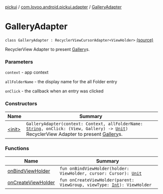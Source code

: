 [pickui](../../index.md) / [com.lovoo.android.pickui.adapter](../index.md) / [GalleryAdapter](./index.md)

# GalleryAdapter

`class GalleryAdapter : RecyclerViewCursorAdapter<ViewHolder>` [(source)](https://github.com/lovoo/android-pickpic/blob/master/pickui/src/main/kotlin/com/lovoo/android/pickui/adapter/GalleryAdapter.kt#L28)

RecyclerView Adapter to present [Gallery](#)s.

### Parameters

`context` - app context

`allFolderName` - the display name for the all Folder entry

`onClick` - the callback when an entry was clicked

### Constructors

| Name | Summary |
|---|---|
| [&lt;init&gt;](-init-.md) | `GalleryAdapter(context: Context, allFolderName: `[`String`](https://kotlinlang.org/api/latest/jvm/stdlib/kotlin/-string/index.html)`, onClick: (View, Gallery) -> `[`Unit`](https://kotlinlang.org/api/latest/jvm/stdlib/kotlin/-unit/index.html)`)`<br>RecyclerView Adapter to present [Gallery](#)s. |

### Functions

| Name | Summary |
|---|---|
| [onBindViewHolder](on-bind-view-holder.md) | `fun onBindViewHolder(holder: ViewHolder, cursor: Cursor): `[`Unit`](https://kotlinlang.org/api/latest/jvm/stdlib/kotlin/-unit/index.html) |
| [onCreateViewHolder](on-create-view-holder.md) | `fun onCreateViewHolder(parent: ViewGroup, viewType: `[`Int`](https://kotlinlang.org/api/latest/jvm/stdlib/kotlin/-int/index.html)`): ViewHolder` |

